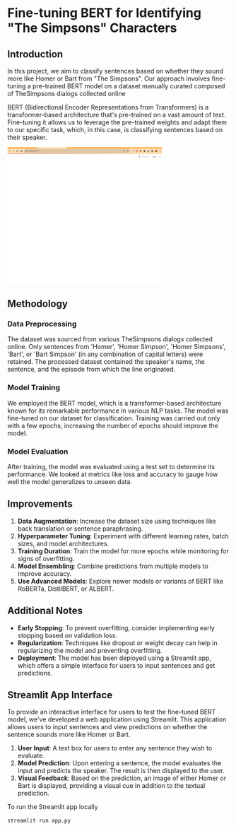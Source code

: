 # Fine-tuning BERT for Identifying "The Simpsons" Characters

## Introduction

In this project, we aim to classify sentences based on whether they sound more like Homer or Bart from "The Simpsons". Our approach involves fine-tuning a pre-trained BERT model on a dataset manually curated composed of TheSimpsons dialogs collected online

BERT (Bidirectional Encoder Representations from Transformers) is a transformer-based architecture that's pre-trained on a vast amount of text. Fine-tuning it allows us to leverage the pre-trained weights and adapt them to our specific task, which, in this case, is classifying sentences based on their speaker.

<img src="img/bert_class.gif" width="350"/>

## Methodology

### Data Preprocessing
The dataset was sourced from various TheSimpsons dialogs collected online. Only sentences from 'Homer', 'Homer Simpson', 'Homer Simpsons', 'Bart', or 'Bart Simpson' (in any combination of capital letters) were retained. The processed dataset contained the speaker's name, the sentence, and the episode from which the line originated.

### Model Training
We employed the BERT model, which is a transformer-based architecture known for its remarkable performance in various NLP tasks. The model was fine-tuned on our dataset for classification. 
Training was carried out only with a few epochs; increasing the number of epochs should improve the model.

### Model Evaluation
After training, the model was evaluated using a test set to determine its performance. We looked at metrics like loss and accuracy to gauge how well the model generalizes to unseen data.

## Improvements

1. **Data Augmentation**: Increase the dataset size using techniques like back translation or sentence paraphrasing.
2. **Hyperparameter Tuning**: Experiment with different learning rates, batch sizes, and model architectures.
3. **Training Duration**: Train the model for more epochs while monitoring for signs of overfitting.
4. **Model Ensembling**: Combine predictions from multiple models to improve accuracy.
5. **Use Advanced Models**: Explore newer models or variants of BERT like RoBERTa, DistilBERT, or ALBERT.

## Additional Notes

- **Early Stopping**: To prevent overfitting, consider implementing early stopping based on validation loss.
- **Regularization**: Techniques like dropout or weight decay can help in regularizing the model and preventing overfitting.
- **Deployment**: The model has been deployed using a Streamlit app, which offers a simple interface for users to input sentences and get predictions.

## Streamlit App Interface

To provide an interactive interface for users to test the fine-tuned BERT model, we've developed a web application using Streamlit. This application allows users to input sentences and view predictions on whether the sentence sounds more like Homer or Bart.

1. **User Input**: A text box for users to enter any sentence they wish to evaluate.
2. **Model Prediction**: Upon entering a sentence, the model evaluates the input and predicts the speaker. The result is then displayed to the user.
3. **Visual Feedback**: Based on the prediction, an image of either Homer or Bart is displayed, providing a visual cue in addition to the textual prediction.

To run the Streamlit app locally
```
streamlit run app.py
```